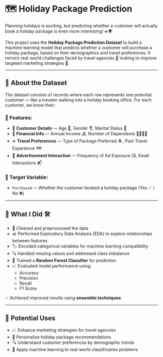 # 🗺️ Holiday Package Prediction

Planning holidays is exciting, but predicting whether a customer will actually book a holiday package is even more interesting! ✈️🌍

This project uses the **Holiday Package Prediction Dataset** to build a machine learning model that predicts whether a customer will purchase a holiday package, based on their demographics and travel preferences. It mirrors real-world challenges faced by travel agencies 🏢 looking to improve targeted marketing strategies 🎯.

---

## 📖 About the Dataset

The dataset consists of records where each row represents one potential customer — like a traveler walking into a holiday booking office. For each customer, we know their:

### 📂 Features:
- 👤 **Customer Details** — Age 🎂, Gender ⚧️, Marital Status 💍  
- 💸 **Financial Info** — Annual Income 💰, Number of Dependents 👨‍👩‍👧‍👦  
- ✈️ **Travel Preferences** — Type of Package Preferred 🏝️, Past Travel Experience 🗺️  
- 📢 **Advertisement Interaction** — Frequency of Ad Exposure 📺, Email Interactions 📬  

### 🎯 Target Variable:
- `Purchased` — Whether the customer booked a holiday package (Yes ✅ / No ❌)

---

## 📌 What I Did 🛠️

- 🧹 Cleaned and preprocessed the data  
- 📊 Performed Exploratory Data Analysis (EDA) to explore relationships between features  
- 🏷️ Encoded categorical variables for machine learning compatibility  
- 🔍 Handled missing values and addressed class imbalance  
- 🌲 Trained a **Random Forest Classifier** for prediction  
- 📈 Evaluated model performance using:
  - Accuracy
  - Precision
  - Recall
  - F1 Score  

✅ Achieved improved results using **ensemble techniques**

---

## 🚀 Potential Uses

- 📈 Enhance marketing strategies for travel agencies  
- 🎨 Personalize holiday package recommendations  
- 🔍 Understand customer preferences by demographic trends  
- 🤖 Apply machine learning to real-world classification problems
